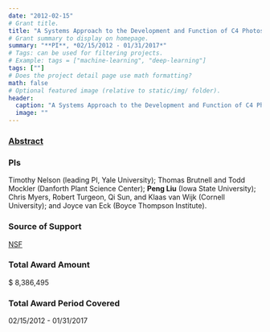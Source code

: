 ```yaml
---
date: "2012-02-15"
# Grant title.
title: "A Systems Approach to the Development and Function of C4 Photosynthesis"
# Grant summary to display on homepage.
summary: "**PI**, *02/15/2012 - 01/31/2017*"
# Tags: can be used for filtering projects.
# Example: tags = ["machine-learning", "deep-learning"]
tags: [""]
# Does the project detail page use math formatting?
math: false
# Optional featured image (relative to static/img/ folder).
header:
  caption: "A Systems Approach to the Development and Function of C4 Photosynthesis"
  image: ""
---
```


### [Abstract](http://grantome.com/grant/NSF/IOS-1127017)

### PIs
Timothy Nelson (leading PI, Yale University); Thomas Brutnell and Todd Mockler (Danforth Plant Science Center); **Peng Liu** (Iowa State University); Chris Myers, Robert Turgeon, Qi Sun, and Klaas van Wijk (Cornell University); and Joyce van Eck (Boyce Thompson Institute).

### Source of Support
[NSF](https://www.nsf.gov/)

### Total Award Amount
$ 8,386,495

### Total Award Period Covered
02/15/2012 - 01/31/2017
